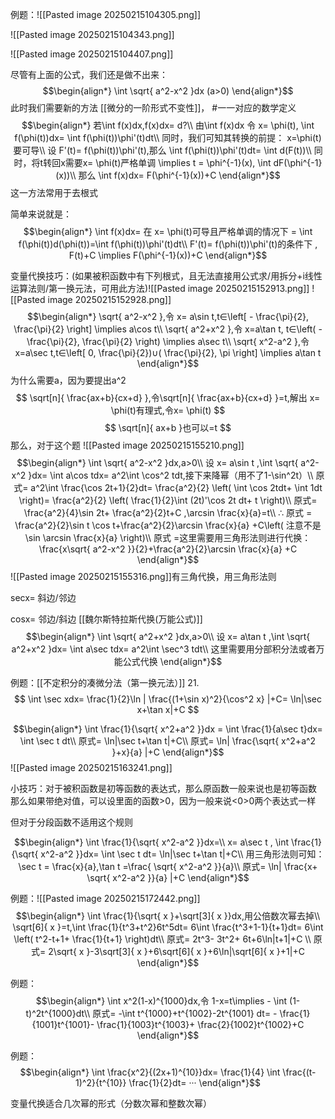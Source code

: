 例题：![[Pasted image 20250215104305.png]]

![[Pasted image 20250215104343.png]]


![[Pasted image 20250215104407.png]]

尽管有上面的公式，我们还是做不出来：
$$\begin{align*}
\int \sqrt{ a^2-x^2 }dx (a>0)
\end{align*}$$
此时我们需要新的方法
[[微分的一阶形式不变性]]， #一一对应的数学定义 
$$\begin{align*}
若\int f(x)dx,f(x)dx= d?\\
由\int f(x)dx 令 x= \phi(t), \int f(\phi(t))dx= \int f(\phi(t))\phi'(t)dt\\
同时，我们可知其转换的前提： x=\phi(t)要可导\\
设 F'(t)= f(\phi(t))\phi'(t),那么 \int f(\phi(t))\phi'(t)dt= \int d(F(t))\\
同时，将t转回x需要x= \phi(t)严格单调 \implies t = \phi^{-1}(x), \int dF(\phi^{-1}(x))\\
那么 \int f(x)dx= F(\phi^{-1}(x))+C
\end{align*}$$
这一方法常用于去根式

简单来说就是：
$$\begin{align*}
\int f(x)dx= 在 x= \phi(t)可导且严格单调的情况下 = \int f(\phi(t))d(\phi(t))=\int f(\phi(t))\phi'(t)dt\\
F'(t)= f(\phi(t))\phi'(t)的条件下 , F(t)+C \implies F(\phi^{-1}(x))+C
\end{align*}$$

变量代换技巧：(如果被积函数中有下列根式，且无法直接用公式求/用拆分+i线性运算法则/第一换元法，可用此方法)![[Pasted image 20250215152913.png]]
![[Pasted image 20250215152928.png]]
$$\begin{align*}
\sqrt{ a^2-x^2 },令 x= a\sin t,t∈\left[ - \frac{\pi}{2}, \frac{\pi}{2} \right] \implies a\cos t\\
\sqrt{ a^2+x^2 },令 x=a\tan t, t∈\left(  -\frac{\pi}{2}, \frac{\pi}{2}  \right) \implies a\sec t\\
\sqrt{ x^2-a^2 },令 x=a\sec t,t∈\left[ 0, \frac{\pi}{2})∪( \frac{\pi}{2}, \pi \right] \implies a\tan t
\end{align*}$$
为什么需要a，因为要提出a^2 
$$ \sqrt[n]{ \frac{ax+b}{cx+d} },令\sqrt[n]{ \frac{ax+b}{cx+d} }=t,解出 x= \phi(t)有理式,令x= \phi(t) $$
$$ \sqrt[n]{ ax+b }也可以=t $$
那么，对于这个题 ![[Pasted image 20250215155210.png]]
$$\begin{align*}
\int \sqrt{ a^2-x^2 }dx,a>0\\
设 x= a\sin t ,\int \sqrt{ a^2-x^2 }dx= \int a\cos tdx= a^2\int \cos^2 tdt,接下来降幂（用不了1-\sin^2t）\\
原式= a^2\int \frac{\cos 2t+1}{2}dt= \frac{a^2}{2} \left( \int \cos 2tdt+ \int 1dt \right)= \frac{a^2}{2} \left(  \frac{1}{2}\int (2t)'\cos 2t dt+ t \right)\\
原式= \frac{a^2}{4}\sin 2t+ \frac{a^2}{2}t+C ,\arcsin \frac{x}{a}=t\\
∴ 原式 = \frac{a^2}{2}\sin t \cos t+\frac{a^2}{2}\arcsin \frac{x}{a} +C\left( 注意不是 \sin \arcsin \frac{x}{a} \right)\\
原式 =这里需要用三角形法则进行代换： \frac{x\sqrt{ a^2-x^2 }}{2}+\frac{a^2}{2}\arcsin \frac{x}{a} +C
\end{align*}$$
![[Pasted image 20250215155316.png]]有三角代换，用三角形法则

secx= 斜边/邻边

cosx= 邻边/斜边
[[魏尔斯特拉斯代换(万能公式)]]
$$\begin{align*}
\int \sqrt{ a^2+x^2 }dx,a>0\\
设 x= a\tan t ,\int \sqrt{ a^2+x^2 }dx= \int a\sec tdx= a^2\int \sec^3 tdt\\
这里需要用分部积分法或者万能公式代换
\end{align*}$$

例题：[[不定积分的凑微分法（第一换元法）]]
21.
$$ \int \sec xdx=  \frac{1}{2}\ln | \frac{(1+\sin x)^2}{\cos^2 x} |+C=  \ln|\sec x+\tan x|+C $$

$$\begin{align*}
\int \frac{1}{\sqrt{ x^2+a^2 }}dx = \int \frac{1}{a\sec t}dx= \int \sec t dt\\
原式=   \ln|\sec t+\tan t|+C\\
原式= \ln| \frac{\sqrt{ x^2+a^2 }+x}{a} |+C
\end{align*}$$
![[Pasted image 20250215163241.png]]

小技巧：对于被积函数是初等函数的表达式，那么原函数一般来说也是初等函数
那么如果带绝对值，可以设里面的函数>0，因为一般来说<0>0两个表达式一样

但对于分段函数不适用这个规则

$$\begin{align*}
\int \frac{1}{\sqrt{ x^2-a^2 }}dx=\\
x= a\sec t , \int  \frac{1}{\sqrt{ x^2-a^2 }}dx= \int \sec t dt= \ln|\sec t+\tan t|+C\\
用三角形法则可知： \sec t = \frac{x}{a},\tan t =\frac{ \sqrt{ x^2-a^2 }}{a}\\
原式= \ln| \frac{x+ \sqrt{ x^2-a^2 }}{a} |+C
\end{align*}$$

例题：![[Pasted image 20250215172442.png]]
$$\begin{align*}
\int \frac{1}{\sqrt{ x }+\sqrt[3]{ x }}dx,用公倍数次幂去掉\\
\sqrt[6]{ x }=t,\int \frac{1}{t^3+t^2}6t^5dt= 6\int \frac{t^3+1-1}{t+1}dt= 6\int \left( t^2-t+1+ \frac{1}{t+1}  \right)dt\\
原式= 2t^3- 3t^2+ 6t+6\ln|t+1|+C \\
原式= 2\sqrt{ x }-3\sqrt[3]{ x }+6\sqrt[6]{ x }+6\ln|\sqrt[6]{ x }+1|+C
\end{align*}$$

例题：
$$\begin{align*}
\int x^2(1-x)^{1000}dx,令 1-x=t\implies - \int (1-t)^2t^{1000}dt\\
原式= -\int t^{1000}+t^{1002}-2t^{1001} dt= - \frac{1}{1001}t^{1001}- \frac{1}{1003}t^{1003}+ \frac{2}{1002}t^{1002}+C
\end{align*}$$

例题：
$$\begin{align*}
\int \frac{x^2}{(2x+1)^{10}}dx= \frac{1}{4} \int \frac{(t-1)^2}{t^{10}} \frac{1}{2}dt= ···
\end{align*}$$

变量代换适合几次幂的形式（分数次幂和整数次幂）